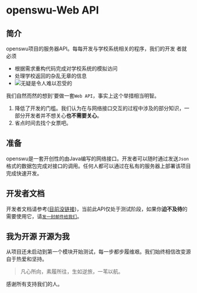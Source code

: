 **openswu-Web API**
=================


## 简介

openswu项目的服务器API。每每开发与学校系统相关的程序，我们的开发
者就必须

- 根据需求重构代码完成对学校系统的模拟访问
- 处理学校返回的杂乱无章的信息
- ![](http://imgsrc.baidu.com/forum/pic/item/72913912b31bb0519dd64ff7347adab448ede062.jpg "无疑是令人难以忍受的")


我们自然而然的想到'要做一套`Web API`，事实上这个举措相当明智。
 
1. 降低了开发的门槛。我们认为在与网络接口交互的过程中涉及的部分知识，一部分开发者并不想关心**也不需要关心**。
2. 省点时间去找个女票吧。

## 准备
openswu是一套开创性的由Java编写的网络接口。开发者可以随时通过发送`Json`格式的数据包完成对接口的调用。任何人都可以通过在私有的服务器上部署该项目完成快速开发。

## 开发者文档

开发者文档请参考([目前没链接](http://))，当前此API仅处于测试阶段，如果你**迫不及待**的需要使用它，请[`发一封邮件给我们`](mailto:chensiding@qq.com)。

## 我为开源 开源为我

从项目还未启动到第一个模块开始测试，每一步都步履维艰。我们始终相信改变源自于热爱和坚持。

> 凡心所向，素履所往，生如逆旅，一苇以航。

感谢所有支持我们的人。
